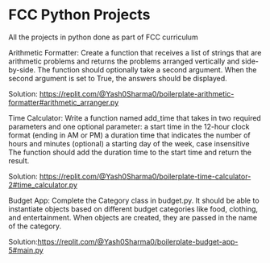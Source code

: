 # FCC Python Projects
All the projects in python done as part of FCC curriculum

Arithmetic Formatter:
Create a function that receives a list of strings that are arithmetic problems and returns the problems arranged vertically and side-by-side. The function should optionally take a second argument. When the second argument is set to True, the answers should be displayed.

Solution: https://replit.com/@Yash0Sharma0/boilerplate-arithmetic-formatter#arithmetic_arranger.py

Time Calculator:
Write a function named add_time that takes in two required parameters and one optional parameter:
  a start time in the 12-hour clock format (ending in AM or PM)
  a duration time that indicates the number of hours and minutes
  (optional) a starting day of the week, case insensitive
  The function should add the duration time to the start time and return the result.
  
Solution: https://replit.com/@Yash0Sharma0/boilerplate-time-calculator-2#time_calculator.py

Budget App:
Complete the Category class in budget.py. It should be able to instantiate objects based on different budget categories like food, clothing, and entertainment. When objects are created, they are passed in the name of the category. 

Solution:https://replit.com/@Yash0Sharma0/boilerplate-budget-app-5#main.py



